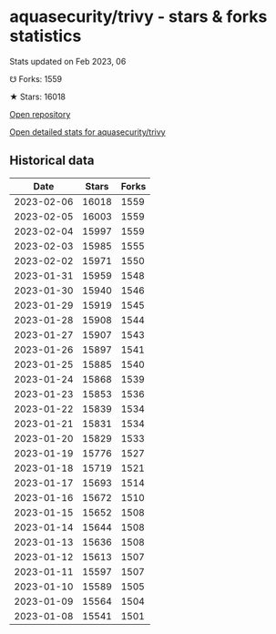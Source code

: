 # aquasecurity/trivy - stars & forks statistics

Stats updated on Feb 2023, 06

☋ Forks: 1559

★ Stars: 16018

[Open repository](https://github.com/aquasecurity/trivy)

[Open detailed stats for aquasecurity/trivy](https://reviewgithub.com/rep/aquasecurity/trivy)

## Historical data
| Date | Stars | Forks |
|------|-------|-------|
| 2023-02-06 | 16018 | 1559 | 
| 2023-02-05 | 16003 | 1559 | 
| 2023-02-04 | 15997 | 1559 | 
| 2023-02-03 | 15985 | 1555 | 
| 2023-02-02 | 15971 | 1550 | 
| 2023-01-31 | 15959 | 1548 | 
| 2023-01-30 | 15940 | 1546 | 
| 2023-01-29 | 15919 | 1545 | 
| 2023-01-28 | 15908 | 1544 | 
| 2023-01-27 | 15907 | 1543 | 
| 2023-01-26 | 15897 | 1541 | 
| 2023-01-25 | 15885 | 1540 | 
| 2023-01-24 | 15868 | 1539 | 
| 2023-01-23 | 15853 | 1536 | 
| 2023-01-22 | 15839 | 1534 | 
| 2023-01-21 | 15831 | 1534 | 
| 2023-01-20 | 15829 | 1533 | 
| 2023-01-19 | 15776 | 1527 | 
| 2023-01-18 | 15719 | 1521 | 
| 2023-01-17 | 15693 | 1514 | 
| 2023-01-16 | 15672 | 1510 | 
| 2023-01-15 | 15652 | 1508 | 
| 2023-01-14 | 15644 | 1508 | 
| 2023-01-13 | 15636 | 1508 | 
| 2023-01-12 | 15613 | 1507 | 
| 2023-01-11 | 15597 | 1507 | 
| 2023-01-10 | 15589 | 1505 | 
| 2023-01-09 | 15564 | 1504 | 
| 2023-01-08 | 15541 | 1501 | 

